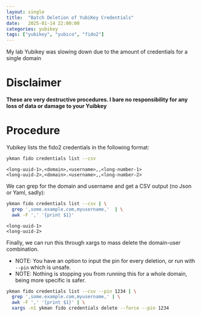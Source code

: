 ```yaml
---
layout: single
title:  "Batch Deletion of YubiKey Credentials"
date:   2025-01-14 22:00:00
categories: yubikey
tags: ["yubikey", "yubico", "fido2"]
---
```


My lab Yubikey was slowing down due to the amount of credentials for a single domain

# Disclaimer

**These are very destructive procedures. I bare no responsibility for any loss of data or damage to your Yuibkey**

# Procedure

Yubikey lists the fido2 credentials in the following format:

```bash
ykman fido credentials list --csv
```

```plain
<long-uuid-1>,<domain>,<username>,,<long-number-1>
<long-uuid-2>,<domain>.<username>,,<long-number-2>
```

We can grep for the domain and username and get a CSV output (no Json or Yaml, sadly):

```bash
ykman fido credentials list --csv | \
  grep ',some.example.com,myusername,'  | \
  awk -F ',' '{print $1}'
```

```plain
<long-uuid-1>
<long-uuid-2>
```

Finally, we can run this through xargs to mass delete the domain-user combination.
* NOTE: You have an option to input the pin for every deletion, or run with `--pin` which is unsafe.
* NOTE: Nothing is stopping you from running this for a whole domain, being more specific is safer.

```bash
ykman fido credentials list --csv --pin 1234 | \
  grep ',some.example.com,myusername,' | \
  awk -F ',' '{print $1}' | \
  xargs -n1 ykman fido credentials delete --force --pin 1234
```
